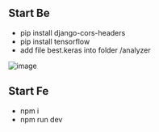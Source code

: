 ## Start Be
- pip install django-cors-headers
- pip install tensorflow
- add file best.keras into folder /analyzer

![image](https://github.com/user-attachments/assets/af068358-cf28-48bd-b75d-da90a3adbbdc)

## Start Fe
- npm i
- npm run dev
